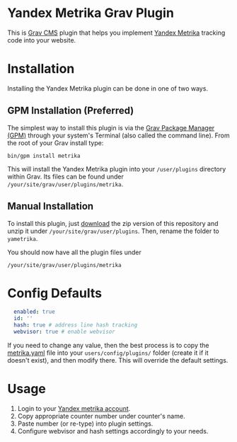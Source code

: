 # Yandex Metrika Grav Plugin

This is [Grav CMS](http://getgrav.org) plugin that helps you implement [Yandex Metrika](https://metrika.yandex.com/) tracking code into your website.

# Installation

Installing the Yandex Metrika plugin can be done in one of two ways.

## GPM Installation (Preferred)

The simplest way to install this plugin is via the [Grav Package Manager (GPM)](http://learn.getgrav.org/advanced/grav-gpm) through your system's Terminal (also called the command line).  From the root of your Grav install type:

    bin/gpm install metrika

This will install the Yandex Metrika plugin into your `/user/plugins` directory within Grav. Its files can be found under `/your/site/grav/user/plugins/metrika`.

## Manual Installation

To install this plugin, just [download](https://github.com/helios-ag/grav-metrika/archive/master.zip) the zip version of this repository and unzip it under `/your/site/grav/user/plugins`. Then, rename the folder to `yametrika`.

You should now have all the plugin files under

    /your/site/grav/user/plugins/metrika

# Config Defaults

```yaml
  enabled: true
  id: ''
  hash: true # address line hash tracking
  webvisor: true # enable webvisor
```

If you need to change any value, then the best process is to copy the [metrika.yaml](metrika.yaml) file into your `users/config/plugins/` folder (create it if it doesn't exist), and then modify there. This will override the default settings.

# Usage

1. Login to your [Yandex metrika account](https://metrika.yandex.com/).
2. Copy appropriate counter number under counter's name.
3. Paste number (or re-type) into plugin settings.
4. Configure webvisor and hash settings accordingly to your needs.
